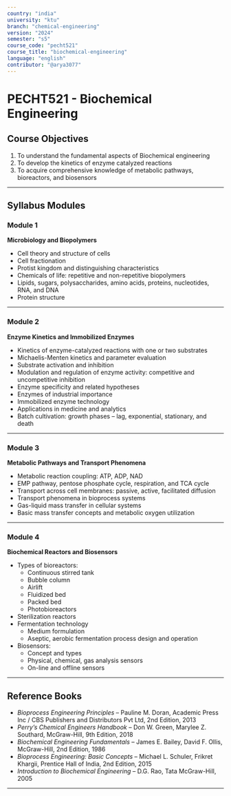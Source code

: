 ```yaml
---
country: "india"
university: "ktu"
branch: "chemical-engineering"
version: "2024"
semester: "s5"
course_code: "pecht521"
course_title: "biochemical-engineering"
language: "english"
contributor: "@arya3077"
---
```


# PECHT521 - Biochemical Engineering

## Course Objectives

1. To understand the fundamental aspects of Biochemical engineering  
2. To develop the kinetics of enzyme catalyzed reactions  
3. To acquire comprehensive knowledge of metabolic pathways, bioreactors, and biosensors  

---

## Syllabus Modules

### Module 1  
**Microbiology and Biopolymers**  
- Cell theory and structure of cells  
- Cell fractionation  
- Protist kingdom and distinguishing characteristics  
- Chemicals of life: repetitive and non-repetitive biopolymers  
- Lipids, sugars, polysaccharides, amino acids, proteins, nucleotides, RNA, and DNA  
- Protein structure  

---

### Module 2  
**Enzyme Kinetics and Immobilized Enzymes**  
- Kinetics of enzyme-catalyzed reactions with one or two substrates  
- Michaelis-Menten kinetics and parameter evaluation  
- Substrate activation and inhibition  
- Modulation and regulation of enzyme activity: competitive and uncompetitive inhibition  
- Enzyme specificity and related hypotheses  
- Enzymes of industrial importance  
- Immobilized enzyme technology  
- Applications in medicine and analytics  
- Batch cultivation: growth phases – lag, exponential, stationary, and death  

---

### Module 3  
**Metabolic Pathways and Transport Phenomena**  
- Metabolic reaction coupling: ATP, ADP, NAD  
- EMP pathway, pentose phosphate cycle, respiration, and TCA cycle  
- Transport across cell membranes: passive, active, facilitated diffusion  
- Transport phenomena in bioprocess systems  
- Gas-liquid mass transfer in cellular systems  
- Basic mass transfer concepts and metabolic oxygen utilization  

---

### Module 4  
**Biochemical Reactors and Biosensors**  
- Types of bioreactors:  
  - Continuous stirred tank  
  - Bubble column  
  - Airlift  
  - Fluidized bed  
  - Packed bed  
  - Photobioreactors  
- Sterilization reactors  
- Fermentation technology  
  - Medium formulation  
  - Aseptic, aerobic fermentation process design and operation  
- Biosensors:  
  - Concept and types  
  - Physical, chemical, gas analysis sensors  
  - On-line and offline sensors  

---

## Reference Books

- *Bioprocess Engineering Principles* – Pauline M. Doran, Academic Press Inc / CBS Publishers and Distributors Pvt Ltd, 2nd Edition, 2013  
- *Perry’s Chemical Engineers Handbook* – Don W. Green, Marylee Z. Southard, McGraw-Hill, 9th Edition, 2018  
- *Biochemical Engineering Fundamentals* – James E. Bailey, David F. Ollis, McGraw-Hill, 2nd Edition, 1986  
- *Bioprocess Engineering: Basic Concepts* – Michael L. Schuler, Frikret Khargii, Prentice Hall of India, 2nd Edition, 2015  
- *Introduction to Biochemical Engineering* – D.G. Rao, Tata McGraw-Hill, 2005  

---
